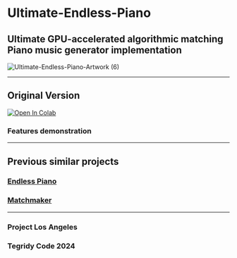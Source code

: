 # Ultimate-Endless-Piano
## Ultimate GPU-accelerated algorithmic matching Piano music generator implementation

![Ultimate-Endless-Piano-Artwork (6)](https://github.com/asigalov61/Ultimate-Endless-Piano/assets/56325539/94e763ba-1350-498a-83b7-00f1d2162f26)

***

## Original Version

[![Open In Colab][colab-badge]][colab-notebook1]

[colab-notebook1]: <https://colab.research.google.com/github/asigalov61/Ultimate-Endless-Piano/blob/main/Ultimate_Endless_Piano.ipynb>
[colab-badge]: <https://colab.research.google.com/assets/colab-badge.svg>

### Features demonstration

***

## Previous similar projects

### [Endless Piano](https://github.com/asigalov61/Endless-Piano)
### [Matchmaker](https://github.com/asigalov61/Matchmaker)

***

### Project Los Angeles
### Tegridy Code 2024
